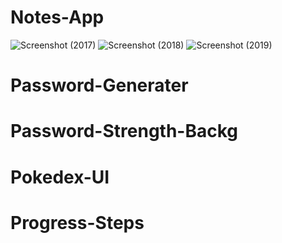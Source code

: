 # Notes-App
![Screenshot (2017)](https://user-images.githubusercontent.com/86683029/196608369-4601185e-368e-4c2d-87a4-991a482f38c4.png)
![Screenshot (2018)](https://user-images.githubusercontent.com/86683029/196608373-ad635092-f68a-4e4e-be14-a48656864f69.png)
![Screenshot (2019)](https://user-images.githubusercontent.com/86683029/196608374-15a7524a-6ad0-4e7f-b2bf-6dba2ee92099.png)


# Password-Generater


# Password-Strength-Backg


# Pokedex-UI


# Progress-Steps



